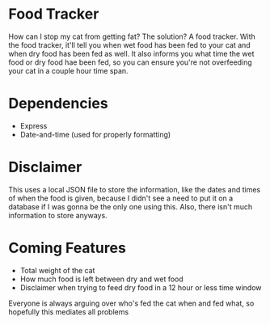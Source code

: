 # Food Tracker

How can I stop my cat from getting fat? The solution? A food tracker. With the food tracker, it'll tell you when wet food has been fed to your cat and when dry food has been fed
as well. It also informs you what time the wet food or dry food hae been fed, so you can ensure you're not overfeeding your cat in a couple hour time span. 

# Dependencies
 - Express
 - Date-and-time (used for properly formatting)
 
# Disclaimer
This uses a local JSON file to store the information, like the dates and times of when the food is given, because I didn't see a need to put it on a database if I was gonna be the
only one using this. Also, there isn't much information to store anyways. 

# Coming Features
 - Total weight of the cat
 - How much food is left between dry and wet food
 - Disclaimer when trying to feed dry food in a 12 hour or less time window
 
Everyone is always arguing over who's fed the cat when and fed what, so hopefully this mediates all problems
